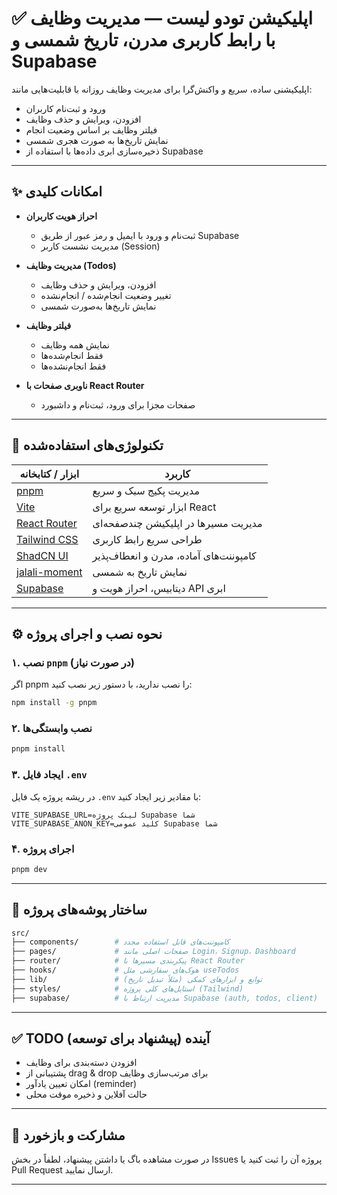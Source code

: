 # ✅ اپلیکیشن تودو لیست — مدیریت وظایف با رابط کاربری مدرن، تاریخ شمسی و Supabase

اپلیکیشنی ساده، سریع و واکنش‌گرا برای مدیریت وظایف روزانه با قابلیت‌هایی مانند:

- ورود و ثبت‌نام کاربران
- افزودن، ویرایش و حذف وظایف
- فیلتر وظایف بر اساس وضعیت انجام
- نمایش تاریخ‌ها به صورت هجری شمسی
- ذخیره‌سازی ابری داده‌ها با استفاده از Supabase

---

## ✨ امکانات کلیدی

- **احراز هویت کاربران**

  - ثبت‌نام و ورود با ایمیل و رمز عبور از طریق Supabase
  - مدیریت نشست کاربر (Session)

- **مدیریت وظایف (Todos)**

  - افزودن، ویرایش و حذف وظایف
  - تغییر وضعیت انجام‌شده / انجام‌نشده
  - نمایش تاریخ‌ها به‌صورت شمسی

- **فیلتر وظایف**

  - نمایش همه وظایف
  - فقط انجام‌شده‌ها
  - فقط انجام‌نشده‌ها

- **ناوبری صفحات با React Router**
  - صفحات مجزا برای ورود، ثبت‌نام و داشبورد

---

## 🧰 تکنولوژی‌های استفاده‌شده

| ابزار / کتابخانه                                       | کاربرد                                 |
| ------------------------------------------------------ | -------------------------------------- |
| [pnpm](https://pnpm.io)                                | مدیریت پکیج سبک و سریع                 |
| [Vite](https://vitejs.dev)                             | ابزار توسعه سریع برای React            |
| [React Router](https://reactrouter.com)                | مدیریت مسیرها در اپلیکیشن چندصفحه‌ای   |
| [Tailwind CSS](https://tailwindcss.com)                | طراحی سریع رابط کاربری                 |
| [ShadCN UI](https://ui.shadcn.dev)                     | کامپوننت‌های آماده، مدرن و انعطاف‌پذیر |
| [jalali-moment](https://github.com/jalaali/jalaali-js) | نمایش تاریخ به شمسی                    |
| [Supabase](https://supabase.com)                       | دیتابیس، احراز هویت و API ابری         |

---

## ⚙️ نحوه نصب و اجرای پروژه

### ۱. نصب `pnpm` (در صورت نیاز)

اگر pnpm را نصب ندارید، با دستور زیر نصب کنید:

```bash
npm install -g pnpm
```

### ۲. نصب وابستگی‌ها

```bash
pnpm install
```

### ۳. ایجاد فایل `.env`

در ریشه پروژه یک فایل `.env` با مقادیر زیر ایجاد کنید:

```env
VITE_SUPABASE_URL=لینک پروژه Supabase شما
VITE_SUPABASE_ANON_KEY=کلید عمومی Supabase شما
```

### ۴. اجرای پروژه

```bash
pnpm dev
```

---

## 📁 ساختار پوشه‌های پروژه

```bash
src/
├── components/        # کامپوننت‌های قابل استفاده مجدد
├── pages/             # صفحات اصلی مانند Login، Signup، Dashboard
├── router/            # پیکربندی مسیرها با React Router
├── hooks/             # هوک‌های سفارشی مثل useTodos
├── lib/               # توابع و ابزارهای کمکی (مثلاً تبدیل تاریخ)
├── styles/            # استایل‌های کلی پروژه (Tailwind)
├── supabase/          # مدیریت ارتباط با Supabase (auth, todos, client)
```

---

## ✅ TODO آینده (پیشنهاد برای توسعه)

- افزودن دسته‌بندی برای وظایف
- پشتیبانی از drag & drop برای مرتب‌سازی وظایف
- امکان تعیین یادآور (reminder)
- حالت آفلاین و ذخیره موقت محلی

---

## 💬 مشارکت و بازخورد

در صورت مشاهده باگ یا داشتن پیشنهاد، لطفاً در بخش Issues پروژه آن را ثبت کنید یا Pull Request ارسال نمایید.

---
